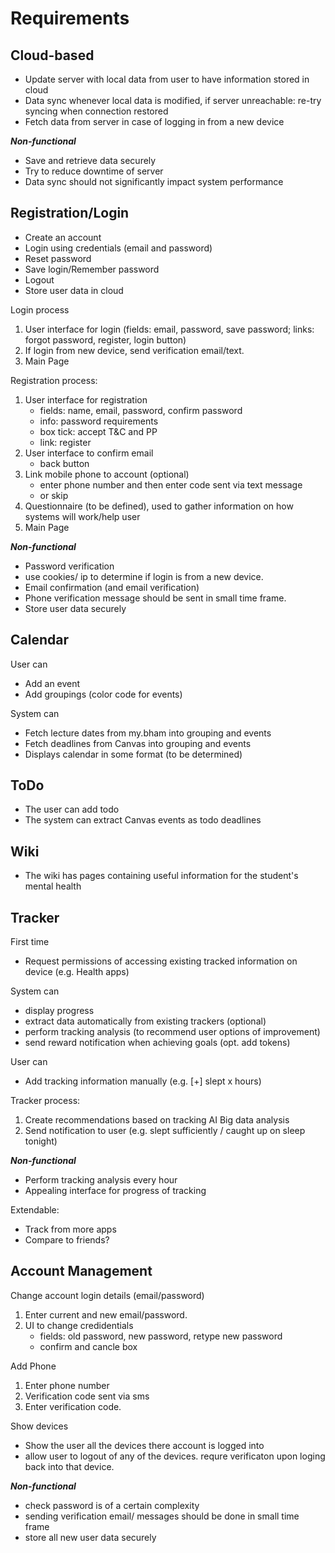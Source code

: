 # Requirements

## Cloud-based

- Update server with local data from user to have information stored in cloud
- Data sync whenever local data is modified, if server unreachable: re-try syncing when connection restored
- Fetch data from server in case of logging in from a new device

***Non-functional***
- Save and retrieve data securely
- Try to reduce downtime of server
- Data sync should not significantly impact system performance

## Registration/Login

- Create an account
- Login using credentials (email and password)
- Reset password
- Save login/Remember password
- Logout
- Store user data in cloud

Login process
1. User interface for login (fields: email, password, save password; links: forgot password, register, login button)
2. If login from new device, send verification email/text.
3. Main Page

Registration process:
1. User interface for registration
   - fields: name, email, password, confirm password
   - info: password requirements
   - box tick: accept T&C and PP
   - link: register
2. User interface to confirm email
   - back button
3. Link mobile phone to account (optional)
   - enter phone number and then enter code sent via text message
   - or skip
4. Questionnaire (to be defined), used to gather information on how systems will work/help user
5. Main Page

***Non-functional***
- Password verification
- use cookies/ ip to determine if login is from a new device.
- Email confirmation (and email verification)
- Phone verification message should be sent in small time frame.
- Store user data securely

## Calendar

User can
- Add an event
- Add groupings (color code for events)

System can
- Fetch lecture dates from my.bham into grouping and events
- Fetch deadlines from Canvas into grouping and events
- Displays calendar in some format (to be determined)

## ToDo

- The user can add todo
- The system can extract Canvas events as todo deadlines

## Wiki

- The wiki has pages containing useful information for the student's mental health

## Tracker

First time
- Request permissions of accessing existing tracked information on device (e.g. Health apps)

System can
- display progress
- extract data automatically from existing trackers (optional)
- perform tracking analysis (to recommend user options of improvement)
- send reward notification when achieving goals (opt. add tokens)

User can
- Add tracking information manually (e.g. [+] slept x hours)

Tracker process:
1. Create recommendations based on tracking AI Big data analysis
2. Send notification to user (e.g. slept sufficiently / caught up on sleep tonight)

***Non-functional***
- Perform tracking analysis every hour
- Appealing interface for progress of tracking

Extendable:
- Track from more apps
- Compare to friends?

## Account Management
Change account login details (email/password)
1. Enter current and new email/password.
2. UI to change credidentials
   - fields: old password, new password, retype new password
   - confirm and cancle box

Add Phone
1. Enter phone number
2. Verification code sent via sms
3. Enter verification code.

Show devices
- Show the user all the devices there account is logged into
- allow user to logout of any of the devices. requre verificaton upon loging back into that device.

***Non-functional***
- check password is of a certain complexity
- sending verification email/ messages should be done in small time frame
- store all new user data securely
